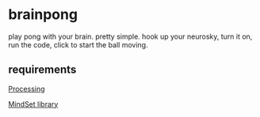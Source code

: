 # brainpong

play pong with your brain. pretty simple. hook up your neurosky, turn it on, run the code, click to start the ball moving.

## requirements
[Processing](http://processing.org)

[MindSet library](http://addi.tv/mindset/)
